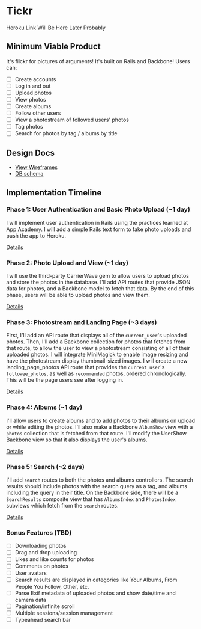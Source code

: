 # Tickr

Heroku Link Will Be Here Later Probably

## Minimum Viable Product
It's flickr for pictures of arguments! It's built on Rails and Backbone! Users can:

- [ ] Create accounts
- [ ] Log in and out
- [ ] Upload photos
- [ ] View photos
- [ ] Create albums
- [ ] Follow other users
- [ ] View a photostream of followed users' photos
- [ ] Tag photos
- [ ] Search for photos by tag / albums by title

## Design Docs
* [View Wireframes][views]
* [DB schema][schema]

[views]: ./docs/views.md
[schema]: ./docs/schema.md

## Implementation Timeline

### Phase 1: User Authentication and Basic Photo Upload (~1 day)
I will implement user authentication in Rails using the practices learned at App 
Academy. I will add a simple Rails text form to fake photo uploads and push 
the app to Heroku.

[Details][phase-one]

### Phase 2: Photo Upload and View (~1 day)
I will use the third-party CarrierWave gem to allow users to upload photos and 
store the photos in the database. I'll add API routes that provide JSON data for
photos, and a Backbone model to fetch that data. By the end of this
phase, users will be able to upload photos and view them.

[Details][phase-two]

### Phase 3: Photostream and Landing Page (~3 days)
First, I'll add an API route that displays all of the `current_user`'s uploaded photos.
Then, I'll add a Backbone collection for photos that fetches from that route, to allow
the user to view a photostream consisting of all of their uploaded photos.
I will integrate MiniMagick to enable image resizing and have the photostream display 
thumbnail-sized images. I will create a new landing_page_photos API route that provides
the `current_user`'s `followee_photos`, as well as `recommended` photos, ordered
chronologically. This will be the page users see after logging in.

[Details][phase-three]

### Phase 4: Albums (~1 day)
I'll allow users to create albums and to add photos to their albums on upload or 
while editing the photos. I'll also make a Backbone `AlbumShow` view with a 
`photos` collection that is fetched from that route. I'll modify the UserShow Backbone 
view so that it also displays the user's albums.

[Details][phase-four]

### Phase 5: Search (~2 days)
I'll add `search` routes to both the photos and albums controllers. The search 
results should include photos with the search query as a tag, and albums including the 
query in their title. On the Backbone side, there will be a `SearchResults` composite 
view that has `AlbumsIndex` and `PhotosIndex` subviews which fetch from the `search` routes.

[Details][phase-five]

### Bonus Features (TBD)
- [ ] Downloading photos
- [ ] Drag and drop uploading
- [ ] Likes and like counts for photos
- [ ] Comments on photos
- [ ] User avatars
- [ ] Search results are displayed in categories like Your Albums, From People You Follow, Other, etc.
- [ ] Parse Exif metadata of uploaded photos and show date/time and camera data
- [ ] Pagination/infinite scroll
- [ ] Multiple sessions/session management
- [ ] Typeahead search bar

[phase-one]: ./docs/phases/phase1.md
[phase-two]: ./docs/phases/phase2.md
[phase-three]: ./docs/phases/phase3.md
[phase-four]: ./docs/phases/phase4.md
[phase-five]: ./docs/phases/phase5.md

